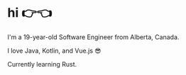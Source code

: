 # hi 👉👈

I'm a 19-year-old Software Engineer from Alberta, Canada.

I love Java, Kotlin, and Vue.js 😎

Currently learning Rust.
